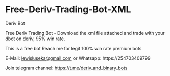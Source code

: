 # Free-Deriv-Trading-Bot-XML
Deriv Bot

Free Deriv Trading Bot - Download the xml file attached and trade with your dbot on deriv, 95% win rate.

This is a free bot Reach me for legit 100% win rate premium bots

E-Mail: lewisluseka@gmail.com or Whatsapp: https://254703409799

Join telegram channel: https://t.me/deriv_and_binary_bots
